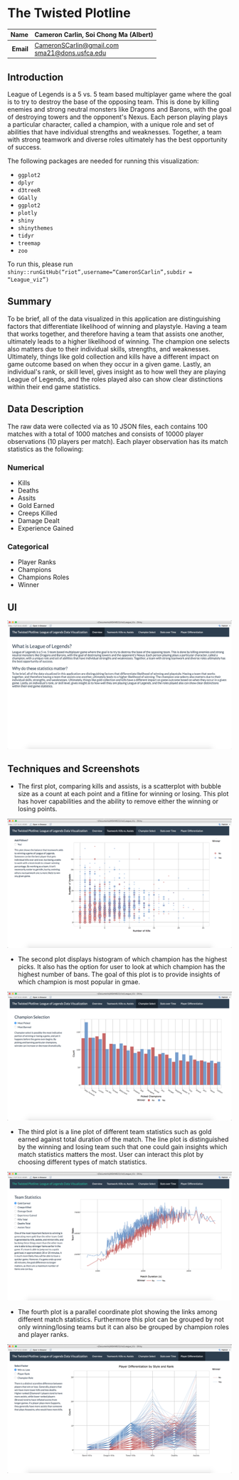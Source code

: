 # The Twisted Plotline
| **Name**  | Cameron Carlin, Soi Chong Ma (Albert)  |
|----------:|:-------------|
| **Email** | CameronSCarlin@gmail.com <br /> sma21@dons.usfca.edu|

## Introduction

League of Legends is a 5 vs. 5 team based multiplayer game where the goal is to try to destroy the base of the opposing team. This is done by killing enemies and strong neutral monsters like Dragons and Barons, with the goal of destroying towers and the opponent's Nexus. Each person playing plays a particular character, called a champion, with a unique role and set of abilities that have individual strengths and weaknesses. Together, a team with strong teamwork and diverse roles ultimately has the best opportunity of success. 

The following packages are needed for running this visualization:

- `ggplot2`
- `dplyr`
- `d3treeR`
- `GGally`
- `ggplot2`
- `plotly`
- `shiny`
- `shinythemes`
- `tidyr`
- `treemap`
- `zoo`

To run this, please run `shiny::runGitHub(“riot”,username=“CameronSCarlin”,subdir = “League_viz”)`

## Summary

To be brief, all of the data visualized in this application are distinguishing factors that differentiate likelihood of winning and playstyle. Having a team that works together, and therefore having a team that assists one another, ultimately leads to a higher likelihood of winning. The champion one selects also matters due to their individual skills, strengths, and weaknesses. Ultimately, things like gold collection and kills have a different impact on game outcome based on when they occur in a given game. Lastly, an individual's rank, or skill level, gives insight as to how well they are playing League of Legends, and the roles played also can show clear distinctions within their end game statistics.

## Data Description

The raw data were collected via as 10 JSON files, each contains 100 matches with a total of 1000 matches and consists of 10000 player observations (10 players per match). Each player observation has its match statistics as the following:

### Numerical

- Kills
- Deaths
- Assits
- Gold Earned
- Creeps Killed
- Damage Dealt
- Experience Gained

### Categorical

- Player Ranks
- Champions
- Champions Roles
- Winner

## UI

![IMAGE](viz1.png)

## Techniques and Screenshots

- The first plot, comparing kills and assists, is a scatterplot with bubble size as a count at each point and a fitline for winning or losing. This plot has hover capabilities and the ability to remove either the winning or losing points.

![IMAGE](viz2.png)

- The second plot displays histogram of which champion has the highest picks. It also has the option for user to look at which champion has the highest number of bans. The goal of this plot is to provide insights of which champion is most popular in gmae.

![IMAGE](viz3.png)

- The third plot is a line plot of different team statistics such as gold earned against total duration of the match. The line plot is distinguished by the winning and losing team such that one could gain insights which match statistics matters the most. User can interact this plot by choosing different types of match statistics.

![IMAGE](viz4.png)

- The fourth plot is a parallel coordinate plot showing the links among different match statistics. Furthermore this plot can be grouped by not only winning/losing teams but it can also be grouped by champion roles and player ranks.

![IMAGE](viz5.png)


